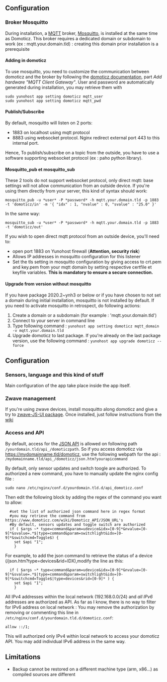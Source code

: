 ## Configuration

### Broker Mosquitto

During installation, a [MQTT](https://en.wikipedia.org/wiki/MQTT) broker, [Mosquitto](https://mosquitto.org/), is installed at the same time as Domoticz.
This broker requires a dedicated domain or subdomain to work (ex : mqtt.your.domain.tld) : creating this domain prior installation is a prerequisite

#### Adding in domoticz

To use mosquitto, you need to customize the communication between domoticz and the broker by following the [domoticz documentation](https://www.domoticz.com/wiki/MQTT#Installing_Mosquitto), part *Add hardware "MQTT Client Gateway"*.
User and password are automatically generated during installation, you may retrieve them with
````
sudo yunohost app setting domoticz mqtt_user
sudo yunohost app setting domoticz mqtt_pwd
````

#### Publish/Subscribe

By default, mosquitto will listen on 2 ports:
- 1883 on localhost using mqtt protocol
- 8883 using websocket protocol. Nginx redirect external port 443 to this internal port.

Hence, To publish/subscribe on a topic from the outside, you have to use a software supporting websocket protocol (ex : paho python library).

#### Mosquitto_pub et mosquitto_sub

These 2 tools do not support websocket protocol, only direct mqtt: base settings will not allow communication from an outside device.
If you're using them directly from your server, this kind of syntax should work:
````
mosquitto_pub -u *user* -P *password* -h mqtt.your.domain.tld -p 1883 -t 'domoticz/in' -m '{ "idx" : 1, "nvalue" : 0, "svalue" : "25.0" }'
````
In the same way:
````
mosquitto_sub -u *user* -P *password* -h mqtt.your.domain.tld -p 1883 -t 'domoticz/out'
````

If you wish to open direct mqtt protocol from an outside device, you'll need to:
- open port 1883 on Yunohost firewall (**Attention, security risk**)
- Allows IP addresses in mosquitto configuration for this listener
- Set the tls setting in mosquitto configuration by giving access to crt.pem and key.pem from your mqtt domain by setting respective certfile et keyfile variables. **This is mandatory to ensure a secure connection.**

#### Upgrade from version without mosquitto
If you have package 2020.2~ynh3 or below or if you have chosen to not set a domain during initial installation, mosquitto is not installed by default.
If you need to activate mosquitto in retrospect, do following actions:
1. Create a domain or a subdomain (for example : 'mqtt.your.domain.tld')
2. Connect to your server in command line 
3. Type following command : `yunohost app setting domoticz mqtt_domain -v mqtt.your.domain.tld`
4. Upgrade domoticz to last package.
If you're already on the last package version, use the following command : `yunohost app upgrade domoticz --force`

## Configuration

### Sensors, language and this kind of stuff
Main configuration of the app take place inside the app itself.

### Zwave management
If you're using zwave devices, install mosquitto along domoticz and give a try to [zwave-JS-UI package](https://github.com/YunoHost-Apps/zwave-js-ui_ynh).
Once installed, just follow instructions from the [wiki](https://www.domoticz.com/wiki/Zwave-JS-UI)

### Access and API
By default, access for the [JSON API](https://www.domoticz.com/wiki/Domoticz_API/JSON_URL's) is allowed on following path `/yourdomain.tld/api_/domoticzpath`.
So if you access domoticz via https://mydomainname.tld/domoticz, use the following webpath for the api : `/mydomainname.tld/api_/domoticz/json.htm?yourapicommand`

By default, only sensor updates and switch toogle are authorized. To authorized a new command, you have to manually update the nginx config file :
````
sudo nano /etc/nginx/conf.d/yourdomain.tld.d/api_domoticz.conf
````
Then edit the following block by adding the regex of the command you want to allow:
````
  #set the list of authorized json command here in regex format
  #you may retrieve the command from https://www.domoticz.com/wiki/Domoticz_API/JSON_URL's
  #By default, sensors updates and toggle switch are authorized
  if ( $args ~* type=command&param=udevice&idx=[0-9]*&nvalue=[0-9]*&svalue=.*$|type=command&param=switchlight&idx=[0-9]*&switchcmd=Toggle$) {
    set $api "1";
    }
````
For example, to add the json command to retrieve the status of a device (/json.htm?type=devices&rid=IDX),modify the line as this:
````
  if ( $args ~* type=command&param=udevice&idx=[0-9]*&nvalue=[0-9]*&svalue=.*$|type=command&param=switchlight&idx=[0-9]*&switchcmd=Toggle$|type=devices&rid=[0-9]* ) {
    set $api "1";
    }
````

All IPv4 addresses within the local network (192.168.0.0/24) and *all IPv6* addresses are authorized as API.
As far as I know, there is no way to filter for IPv6 address on local network : You may remove the authorization by removing or commenting this line in `/etc/nginx/conf.d/yourdomain.tld.d/domoticz.conf`:
````
allow ::/1;
````
This will authorized only IPv4 within local network to access your domoticz API.
You may add individual IPv6 address in the same way.

## Limitations

* Backup cannot be restored on a different machine type (arm, x86...) as compiled sources are different
